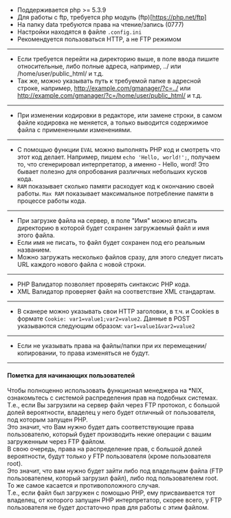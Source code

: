- Поддерживается php >= 5.3.9
- Для работы с ftp, требуется php модуль (ftp)[https://php.net/ftp]
- На папку data требуются права на чтение/запись (0777)
- Настройки находятся в файле `.config.ini`
- Рекомендуется пользоваться HTTP, а не FTP режимом
---
- Если требуется перейти на директорию выше, в поле ввода пишите относительные, либо полные адреса, например, ../ или /home/user/public_html/ и т.д.
- Так же, можно указывать путь к требуемой папке в адресной строке, например, http://example.com/gmanager/?c=../ или http://example.com/gmanager/?c=/home/user/public_html/ и т.д.
---
- При изменении кодировки в редакторе, или замене строки, в самом файле кодировка не меняется, а только выводится содержимое файла с примененными изменениями.
---
- C помощью функции `EVAL` можно выполнять PHP код и смотреть что этот код делает. Например, пишем `echo 'Hello, world!';`, получаем то, что сгенерировал интерпретатор, а именно - Hello, word! Это бывает полезно для опробования различных небольших кусков кода.
- `RAM` показывает сколько памяти расходует код к окончанию своей работы. `Max RAM` показывает максимальное потребление памяти в процессе работы кода.
---
- При загрузке файла на сервер, в поле "Имя" можно вписать директорию в которой будет сохранен загружаемый файл и имя этого файла.
- Если имя не писать, то файл будет сохранен под его реальным названием.
- Можно загружать несколько файлов сразу, для этого следует писать URL каждого нового файла с новой строки.
---
- PHP Валидатор позволяет проверять синтаксис PHP кода.
- XML Валидатор проверяет файл на соответствие XML стандартам.
---
- В сканере можно указывать свои HTTP заголовки, в т.ч. и Cookies в формате `Cookie: var1=value1;var2=value2`. Данные в POST указываются следующим образом: `var1=value1&var2=value2`
---
- Если не указывать права на файлы/папки при их перемещении/копировании, то права изменяться не будут.


---
#### Пометка для начинающих пользователей

Чтобы полноценно использовать функционал менеджера на *NIX, ознакомьтесь с системой распределения прав на подобных системах.  
Т.е., если Вы загрузили на сервер файл через FTP протокол, с большой долей вероятности, владелец у него будет отличный от пользователя, под которым запущен PHP.  
Это значит, что Вам нужно будет дать соответствующие права пользователю, который будет производить некие операции с вашим загруженным через FTP файлом.  
В свою очередь, права на распределение прав, с большой долей вероятности, будут только у FTP пользователя (кроме пользователя root).  
Это значит, что вам нужно будет зайти либо под владельцем файла (FTP пользователем, который загрузил файл), либо под пользователем root.  
То же самое касается и противоположного случая.  
Т.е., если файл был загружен с помощью PHP, ему присваивается тот владелец, от которого запущен PHP интерпретатор, скорее всего, у FTP пользователя не будет достаточно прав для работы с этим файлом.  
